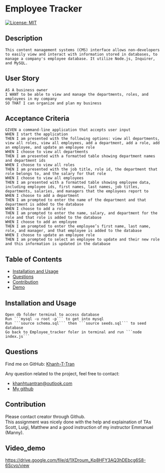 
# Employee Tracker 
  [![License: MIT](https://img.shields.io/badge/License-MIT-yellow.svg)](https://opensource.org/licenses/MIT)
  
## Description
    This content management systems (CMS) interface allows non-developers to easily view and interact with information stored in databases, to manage a company's employee database. It utilize Node.js, Inquirer, and MySQL.

## User Story
    AS A business owner
    I WANT to be able to view and manage the departments, roles, and employees in my company
    SO THAT I can organize and plan my business

## Acceptance Criteria
    GIVEN a command-line application that accepts user input
    WHEN I start the application
    THEN I am presented with the following options: view all departments, view all roles, view all employees, add a department, add a role, add an employee, and update an employee role
    WHEN I choose to view all departments
    THEN I am presented with a formatted table showing department names and department ids
    WHEN I choose to view all roles
    THEN I am presented with the job title, role id, the department that role belongs to, and the salary for that role
    WHEN I choose to view all employees
    THEN I am presented with a formatted table showing employee data, including employee ids, first names, last names, job titles, departments, salaries, and managers that the employees report to
    WHEN I choose to add a department
    THEN I am prompted to enter the name of the department and that department is added to the database
    WHEN I choose to add a role
    THEN I am prompted to enter the name, salary, and department for the role and that role is added to the database
    WHEN I choose to add an employee
    THEN I am prompted to enter the employee’s first name, last name, role, and manager, and that employee is added to the database
    WHEN I choose to update an employee role
    THEN I am prompted to select an employee to update and their new role and this information is updated in the database

## Table of Contents
  * [Installation and Usage](#installation-and-usage)
  * [Questions](#questions)
  * [Contribution](#contribution)
  * [Demo](#videodemo)
 
## Installation and Usage
    Open db folder terminal to access database
    Run ```mysql -u root -p``` to get into mysql
    Run ```source schema.sql``` then ```source seeds.sql``` to seed database
    Go back to Employee_tracker foler in terminal and run ```node index.js```   

## Questions
    

Find me on GitHub: [Khanh-T-Tran](https://github.com/Khanh-T-Tran)<br />

Any question related to the project, feel free to contact:<br />
  - [khanhtuantran@outlook.com](mailto:khanhtuantran@gmail.com)
  - [My github](https://github.com/Khanh-T-Tran)

## Contribution
  Please contact creator through Github.<br>
  This assignment was nicely done with the help and explaination of TAs Scott, Luigi, Matthew and a good instruction of my instructor Emmanuel (Manny).
  
## Video_demo
https://drive.google.com/file/d/1XDroum_Kp8HFY3AQ3hDEbcg6S8-6Scvo/view


